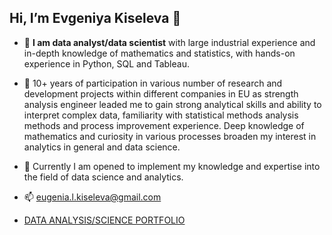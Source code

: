 ## Hi, I’m Evgeniya Kiseleva 👋 

- 🔭  **I am data analyst/data scientist** with large industrial experience and in-depth knowledge of mathematics and statistics,
with hands-on experience in Python, SQL and Tableau.

- 🥅 10+ years of participation in various number of research and development projects within different companies in EU 
as strength analysis engineer leaded me to gain strong analytical skills and ability to interpret complex data,
familiarity with statistical methods analysis methods and process improvement experience.
Deep knowledge of mathematics and curiosity in various processes broaden my interest in analytics in general and data science.

- 🌱 Currently I am opened to implement my knowledge and expertise into the field of data science and analytics.

- 📫 eugenia.l.kiseleva@gmail.com
-   [DATA ANALYSIS/SCIENCE PORTFOLIO](https://github.com/evkis/data_analysis_science_pet/tree/main)
